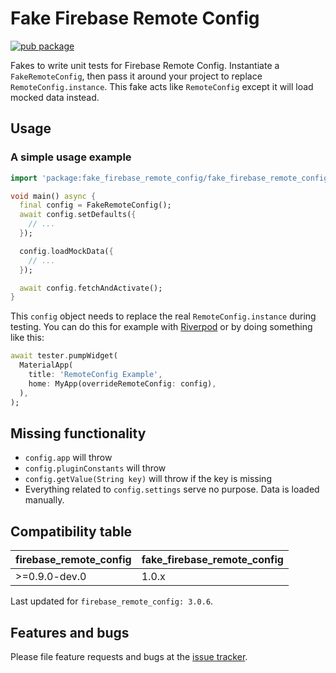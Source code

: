 # Fake Firebase Remote Config

[![pub package](https://img.shields.io/pub/v/fake_firebase_remote_config.svg)](https://pub.dartlang.org/packages/fake_firebase_remote_config)

Fakes to write unit tests for Firebase Remote Config. Instantiate a `FakeRemoteConfig`, then pass it around your project to replace `RemoteConfig.instance`. This fake acts like `RemoteConfig` except it will load mocked data instead.

## Usage

### A simple usage example

```dart
import 'package:fake_firebase_remote_config/fake_firebase_remote_config.dart';

void main() async {
  final config = FakeRemoteConfig();
  await config.setDefaults({
    // ...
  });

  config.loadMockData({
    // ...
  });

  await config.fetchAndActivate();
}
```

This `config` object needs to replace the real `RemoteConfig.instance` during testing. You can do this for example with [Riverpod](https://pub.dev/packages/riverpod) or by doing something like this:

```dart
await tester.pumpWidget(
  MaterialApp(
    title: 'RemoteConfig Example',
    home: MyApp(overrideRemoteConfig: config),
  ),
);
```

## Missing functionality

- `config.app` will throw
- `config.pluginConstants` will throw
- `config.getValue(String key)` will throw if the key is missing
- Everything related to `config.settings` serve no purpose. Data is loaded manually.

## Compatibility table

| firebase_remote_config | fake_firebase_remote_config |
| ---------------------- | --------------------------- |
| >=0.9.0-dev.0          | 1.0.x                       |

Last updated for `firebase_remote_config: 3.0.6`.

## Features and bugs

Please file feature requests and bugs at the [issue tracker](https://github.com/CiriousJoker/fake_firebase_remote_config/issues).
